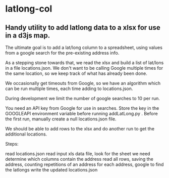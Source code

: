 # latlong-col

## Handy utility to add latlong data to a xlsx for use in a d3js map.

The ultimate goal is to add a lat/long column to a spreadsheet, using values from a google search for the pre-existing address info.

As a stepping stone towards that, we read the xlsx and build a list of lat/lons in a file locations.json. We don't want to be calling Google multiple times for the same location, so we keep track of what has already been done.

We occasionally get timeouts from Google, so we have an algorithm which can be run multiple times, each time adding to locations.json.

During development we limit the number of google searches to 10 per run.

You need an API key from Google for use in searches. Store the key in the GOOGLEAPI environment variable before running addLatLong.py .  Before the first run, manually create a null locations.json file.

We should be able to add rows to the xlsx and do another run to get the additional locations.

Steps:

  read locations.json
  read input xls data file, look for the sheet we need
  determine which columns contain the address
  read all rows, saving the address, counting repetitions of an address
  for each address, google to find the latlongs
  write the updated locations.json

